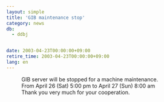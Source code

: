 ```yaml
---
layout: simple
title: 'GIB maintenance stop'
category: news
db:
  - ddbj


date: 2003-04-23T00:00:00+09:00
retire_time: 2003-04-23T00:00:00+09:00
lang: en
---
```


<dd>GIB server will be stopped for a machine maintenance.<br>
<dd>From April 26 (Sat) 5:00 pm to April 27 (Sun) 8:00 am<br>
<dd>Thank you very much for your cooperation.</dd>
</dd>
</dd>
